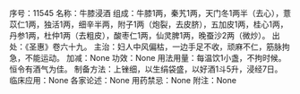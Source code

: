 序号：11545
名称：牛膝浸酒
组成：牛膝1两，秦艽1两，天门冬1两半（去心），薏苡仁1两，独活1两，细辛半两，附子1两（炮裂，去皮脐），五加皮1两，桂心1两，丹参1两，杜仲1两（去粗皮），酸枣仁1两，仙灵脾1两，晚蚕沙2两（微炒）。
出处：《圣惠》卷六十九。
主治：妇人中风偏枯，一边手足不收，顽麻不仁，筋脉拘急，不能运动。
加减：None
功效：None
用法用量：每温饮1小盏，不拘时候。恒令有酒气为佳。
制备方法：上锉细，以生绢袋盛，以好酒1斗5升，浸经7日。
临床应用：None
各家论述：None
用药禁忌：None
附注：None
